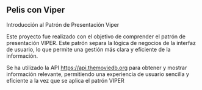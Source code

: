 ## Pelis con Viper

Introducción al Patrón de Presentación Viper

Este proyecto fue realizado con el objetivo de comprender el patrón de presentación VIPER. Este patrón separa la lógica de negocios de la interfaz de usuario, lo que permite una gestión más clara y eficiente de la información. 

Se ha utilizado la API https://api.themoviedb.org para obtener y mostrar información relevante, permitiendo una experiencia de usuario sencilla y eficiente a la vez que se aplica el patrón VIPER
